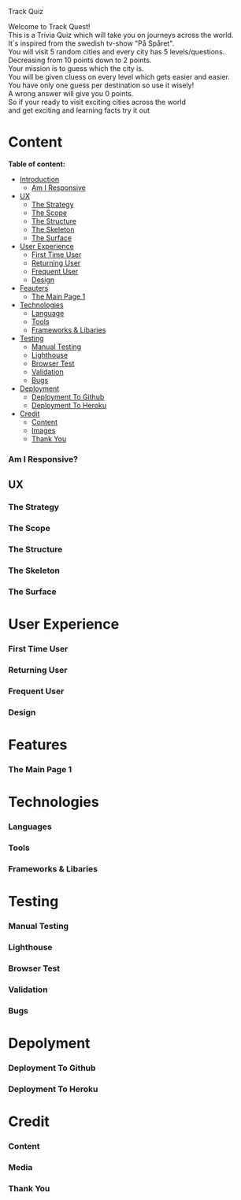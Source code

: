 Track Quiz

<a id=introduction></a>

Welcome to Track Quest!\
This is a Trivia Quiz which will take you on journeys across the world.\
It´s inspired from the swedish tv-show "På Spåret".\
You will visit 5 random cities and every city has 5 levels/questions.\
Decreasing from 10 points down to 2 points.\
Your mission is to guess which the city is.\
You will be given cluess on every level which gets easier and easier.\
You have only one guess per destination so use it wisely!\
A wrong answer will give you 0 points.\
So if your ready to visit exciting cities across the world\
and get exciting and learning facts try it out





# Content


**Table of content:**

- [Introduction](#introduction)
  - [Am I Responsive](#responsive)
- [UX](#ux)
  - [The Strategy](#the-strategy)
  - [The Scope](#the-scope)
  - [The Structure](#the-structure)
  - [The Skeleton](#the-skeleton)
  - [The Surface](#the-surface)
- [User Experience](#user-experience)
  - [First Time User](#first-time-user)
  - [Returning User](#returning-user)
  - [Frequent User](#frequent-user)
  - [Design](#design)
- [Feauters](#feauters)
  - [The Main Page 1](#maine-page1)
- [Technologies](#technologies)
  - [Language](#language)
  - [Tools](#tools)
  - [Frameworks & Libaries](#frameworks-libaries)
- [Testing](#testing)
  - [Manual Testing](#manual-testing)
  - [Lighthouse](#lighthouse)
  - [Browser Test](#browser-test)
  - [Validation](#validation)
  - [Bugs](#bugs)
- [Deployment](#deployment)
  - [Deployment To Github](#deployment-to-github)
  - [Deployment To Heroku](#depoyment-to-heroku)
- [Credit](#credit)
  - [Content](#credit-content)
  - [Images](#def2)
  - [Thank You](#def)


<a id="responsive">

### Am I Responsive?

<a id="ux">

## UX

<a id="the-strategy">

### The Strategy

<a id="the-scope">

### The Scope

<a id="the-structure">

### The Structure

<a id="the-skeleton">

### The Skeleton

<a id="the-surface">

### The Surface

<a id="ux">

# User Experience

<a id="first-time-user">

### First Time User

<a id="returning-user">

### Returning User

<a id="frequent-user">

### Frequent User


<a id="design">


### Design

<a id="feauters">

#  Features

  <a id="maine-page1">

### The Main Page 1


<a id="technologies">


#  Technologies

<a id="languages">


### Languages

<a id="tools">

### Tools

<a id="frameworks-libaries">

### Frameworks & Libaries

<a id="testing">

#  Testing


### Manual Testing

<a id="lighthouse">

### Lighthouse

<a id=browser-test>

### Browser Test

<a id= "vaildation">

### Validation

<a id ="bugs">

### Bugs

<a id="deployment">

# Depolyment

<a id="deployment-to-github">

### Deployment To Github

<a id=credit>

### Deployment To Heroku

<a id="depoyment-to-heroku">

# Credit

 <a id="credit-content">

 ### Content

  ### Media

  ### Thank You